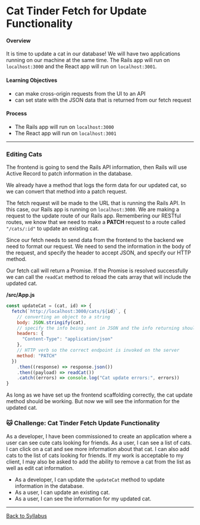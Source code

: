# Cat Tinder Fetch for Update Functionality

#### Overview

It is time to update a cat in our database! We will have two applications running on our machine at the same time. The Rails app will run on `localhost:3000` and the React app will run on `localhost:3001`.

#### Learning Objectives

- can make cross-origin requests from the UI to an API
- can set state with the JSON data that is returned from our fetch request

#### Process

- The Rails app will run on `localhost:3000`
- The React app will run on `localhost:3001`

---

### Editing Cats

The frontend is going to send the Rails API information, then Rails will use Active Record to patch information in the database.

We already have a method that logs the form data for our updated cat, so we can convert that method into a patch request.

The fetch request will be made to the URL that is running the Rails API. In this case, our Rails app is running on `localhost:3000`. We are making a request to the update route of our Rails app. Remembering our RESTful routes, we know that we need to make a **PATCH** request to a route called `"/cats/:id"` to update an existing cat.

Since our fetch needs to send data from the frontend to the backend we need to format our request. We need to send the information in the body of the request, and specify the header to accept JSON, and specify our HTTP method.

Our fetch call will return a Promise. If the Promise is resolved successfully we can call the `readCat` method to reload the cats array that will include the updated cat.

**/src/App.js**

```javascript
const updateCat = (cat, id) => {
  fetch(`http://localhost:3000/cats/${id}`, {
    // converting an object to a string
    body: JSON.stringify(cat),
    // specify the info being sent in JSON and the info returning should be JSON
    headers: {
      "Content-Type": "application/json"
    },
    // HTTP verb so the correct endpoint is invoked on the server
    method: "PATCH"
  })
    .then((response) => response.json())
    .then((payload) => readCat())
    .catch((errors) => console.log("Cat update errors:", errors))
}
```

As long as we have set up the frontend scaffolding correctly, the cat update method should be working. But now we will see the information for the updated cat.

### 🐱 Challenge: Cat Tinder Fetch Update Functionality

As a developer, I have been commissioned to create an application where a user can see cute cats looking for friends. As a user, I can see a list of cats. I can click on a cat and see more information about that cat. I can also add cats to the list of cats looking for friends. If my work is acceptable to my client, I may also be asked to add the ability to remove a cat from the list as well as edit cat information.

- As a developer, I can update the `updateCat` method to update information in the database.
- As a user, I can update an existing cat.
- As a user, I can see the information for my updated cat.

---

[Back to Syllabus](../../README.md#bringing-it-together)
